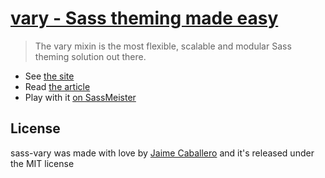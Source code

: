 # [vary - Sass theming made easy](http://jaicab.com/sass-vary/)
>The vary mixin is the most flexible, scalable and modular Sass theming solution out there.

* See [the site](http://jaicab.com/sass-vary/)
* Read [the article](http://jaicab.com/2015/06/02/revisiting-sass-theming/)
* Play with it [on SassMeister](http://sassmeister.com/gist/jaicab/c92ccceb6ff35effa9ac)

## License
sass-vary was made with love by [Jaime Caballero](http://jaicab.com) and it's released under the MIT license